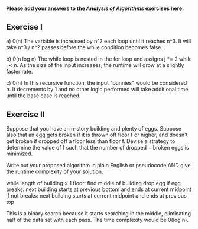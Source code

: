 #### Please add your answers to the ***Analysis of  Algorithms*** exercises here.

## Exercise I

a) 0(n) The variable is increased by n^2 each loop until it reaches n^3. It will take n^3 / n^2 passes before the while condition becomes false.

b) 0(n log n) The while loop is nested in the for loop and assigns j *= 2 while j < n. As the size of the input increases, the runtime will grow at a slightly faster rate.

c) 0(n) In this recursive function, the input "bunnies" would be considered n. It decrements by 1 and no other logic performed will take additional time until the base case is reached.

## Exercise II

Suppose that you have an n-story building and plenty of eggs. Suppose also that an egg gets broken if it is thrown off floor f or higher, and doesn't get broken if dropped off a floor less than floor f. Devise a strategy to determine the value of f such that the number of dropped + broken eggs is minimized.

Write out your proposed algorithm in plain English or pseudocode AND give the runtime complexity of your solution.

while length of building > 1 floor: find middle of building drop egg if egg breaks: next building starts at previous bottom and ends at current midpoint if not breaks: next building starts at current midpoint and ends at previous top

This is a binary search because it starts searching in the middle, eliminating half of the data set with each pass. The time complexity would be 0(log n).


